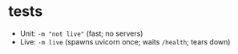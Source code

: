 # tests
- Unit: `-m "not live"` (fast; no servers)
- Live: `-m live` (spawns uvicorn once; waits `/health`; tears down)